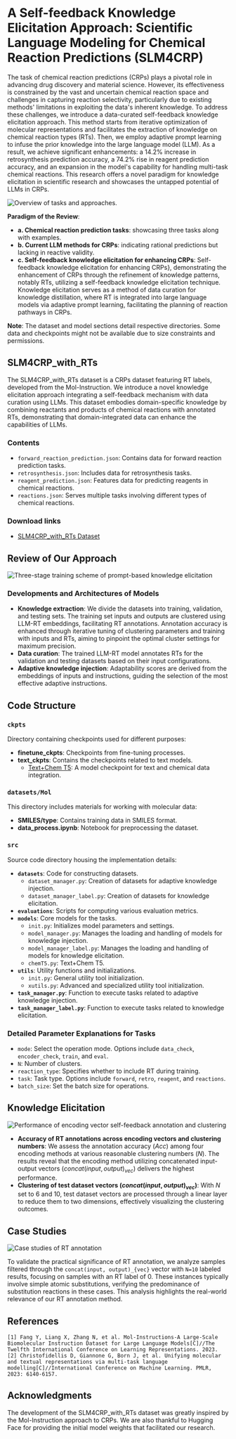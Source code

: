 # A Self-feedback Knowledge Elicitation Approach: Scientific Language Modeling for Chemical Reaction Predictions (SLM4CRP)

The task of chemical reaction predictions (CRPs) plays a pivotal role in advancing drug discovery and material science. However, its effectiveness is constrained by the vast and uncertain chemical reaction space and challenges in capturing reaction selectivity, particularly due to existing methods' limitations in exploiting the data's inherent knowledge. To address these challenges, we introduce a data-curated self-feedback knowledge elicitation approach. This method starts from iterative optimization of molecular representations and facilitates the extraction of knowledge on chemical reaction types (RTs). Then, we employ adaptive prompt learning to infuse the prior knowledge into the large language model (LLM). As a result, we achieve significant enhancements: a 14.2% increase in retrosynthesis prediction accuracy, a 74.2% rise in reagent prediction accuracy, and an expansion in the model's capability for handling multi-task chemical reactions. This research offers a novel paradigm for knowledge elicitation in scientific research and showcases the untapped potential of LLMs in CRPs.

![Overview of tasks and approaches.](figures/figure1.png)

**Paradigm of the Review**:
- **a. Chemical reaction prediction tasks**: showcasing three tasks along with examples.
- **b. Current LLM methods for CRPs**: indicating rational predictions but lacking in reactive validity.
- **c. Self-feedback knowledge elicitation for enhancing CRPs**: Self-feedback knowledge elicitation for enhancing CRPs}, demonstrating the enhancement of CRPs through the refinement of knowledge patterns, notably RTs, utilizing a self-feedback knowledge elicitation technique. Knowledge elicitation serves as a method of data curation for knowledge distillation, where RT is integrated into large language models via adaptive prompt learning, facilitating the planning of reaction pathways in CRPs.

**Note**: The dataset and model sections detail respective directories. Some data and checkpoints might not be available due to size constraints and permissions.

## SLM4CRP_with_RTs
The SLM4CRP_with_RTs dataset is a CRPs dataset featuring RT labels, developed from the Mol-Instruction. We introduce a novel knowledge elicitation approach integrating a self-feedback mechanism with data curation using LLMs. This dataset embodies domain-specific knowledge by combining reactants and products of chemical reactions with annotated RTs, demonstrating that domain-integrated data can enhance the capabilities of LLMs.

### Contents
- `forward_reaction_prediction.json`: Contains data for forward reaction prediction tasks.
- `retrosynthesis.json`: Includes data for retrosynthesis tasks.
- `reagent_prediction.json`: Features data for predicting reagents in chemical reactions.
- `reactions.json`: Serves multiple tasks involving different types of chemical reactions.

### Download links
- [SLM4CRP_with_RTs Dataset](https://huggingface.co/datasets/liupf/SLM4CRP_with_RTs)

## Review of Our Approach
![Three-stage training scheme of prompt-based knowledge elicitation](figures/figure2.png)

### Developments and Architectures of Models
- **Knowledge extraction**: We divide the datasets into training, validation, and testing sets. The training set inputs and outputs are clustered using LLM-RT embeddings, facilitating RT annotations. Annotation accuracy is enhanced through iterative tuning of clustering parameters and training with inputs and RTs, aiming to pinpoint the optimal cluster settings for maximum precision.
- **Data curation**: The trained LLM-RT model annotates RTs for the validation and testing datasets based on their input configurations.
- **Adaptive knowledge injection**: Adaptability scores are derived from the embeddings of inputs and instructions, guiding the selection of the most effective adaptive instructions.

## Code Structure

### `ckpts`
Directory containing checkpoints used for different purposes:
- **finetune_ckpts**: Checkpoints from fine-tuning processes.
- **text_ckpts**: Contains the checkpoints related to text models.
    - [Text+Chem T5](https://huggingface.co/GT4SD/multitask-text-and-chemistry-t5-base-augm): A model checkpoint for text and chemical data integration.

### `datasets/Mol`
This directory includes materials for working with molecular data:
- **SMILES/type**: Contains training data in SMILES format.
- **data_process.ipynb**: Notebook for preprocessing the dataset.

### `src`
Source code directory housing the implementation details:
- **`datasets`**: Code for constructing datasets.
    - `dataset_manager.py`: Creation of datasets for adaptive knowledge injection.
    - `dataset_manager_label.py`: Creation of datasets for knowledge elicitation.
- **`evaluations`**: Scripts for computing various evaluation metrics.
- **`models`**: Core models for the tasks.
    - `init.py`: Initializes model parameters and settings.
    - `model_manager.py`: Manages the loading and handling of models for knowledge injection.
    - `model_manager_label.py`: Manages the loading and handling of models for knowledge elicitation.
    - `chemT5.py`: Text+Chem T5.
- **`utils`**: Utility functions and initializations.
    - `init.py`: General utility tool initialization.
    - `xutils.py`: Advanced and specialized utility tool initialization.
- **`task_manager.py`**: Function to execute tasks related to adaptive knowledge injection.
- **`task_manager_label.py`**: Function to execute tasks related to knowledge elicitation.

### Detailed Parameter Explanations for Tasks
- `mode`: Select the operation mode. Options include `data_check`, `encoder_check`, `train`, and `eval`.
- `N`: Number of clusters.
- `reaction_type`: Specifies whether to include RT during training.
- `task`: Task type. Options include `forward`, `retro`, `reagent`, and `reactions`.
- `batch_size`: Set the batch size for operations.

## Knowledge Elicitation
![Performance of encoding vector self-feedback annotation and clustering](figures/figure3.png)
- **Accuracy of RT annotations across encoding vectors and clustering numbers**: We assess the annotation accuracy ($Acc$) among four encoding methods at various reasonable clustering numbers ($N$). The results reveal that the encoding method utilizing concatenated input-output vectors ($concat(input, output)_{vec}$) delivers the highest performance.
- **Clustering of test dataset vectors ($concat(input, output)_{vec}$)**: With $N$ set to 6 and 10, test dataset vectors are processed through a linear layer to reduce them to two dimensions, effectively visualizing the clustering outcomes.

## Case Studies
![Case studies of RT annotation](figures/figure4.png)

To validate the practical significance of RT annotation, we analyze samples filtered through the `concat(input, output)_{vec}` vector with `N=10` labeled results, focusing on samples with an RT label of 0. These instances typically involve simple atomic substitutions, verifying the predominance of substitution reactions in these cases. This analysis highlights the real-world relevance of our RT annotation method.

## References
```
[1] Fang Y, Liang X, Zhang N, et al. Mol-Instructions-A Large-Scale Biomolecular Instruction Dataset for Large Language Models[C]//The Twelfth International Conference on Learning Representations. 2023.
[2] Christofidellis D, Giannone G, Born J, et al. Unifying molecular and textual representations via multi-task language modelling[C]//International Conference on Machine Learning. PMLR, 2023: 6140-6157.
```

## Acknowledgments

The development of the SLM4CRP_with_RTs dataset was greatly inspired by the Mol-Instruction approach to CRPs. We are also thankful to Hugging Face for providing the initial model weights that facilitated our research.

